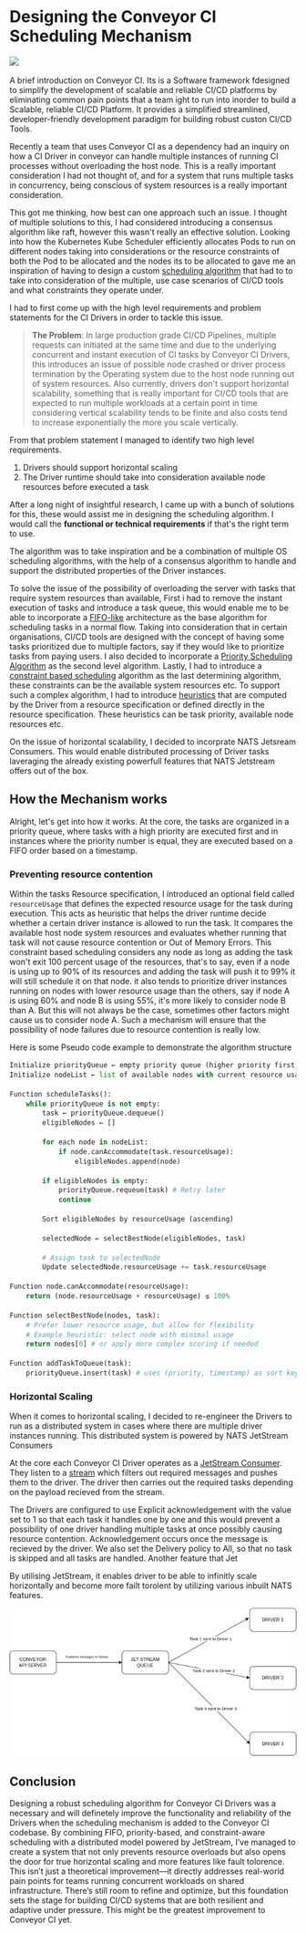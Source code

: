 # Designing the Conveyor CI Scheduling Mechanism

![](https://fulcrum.rocks/blog/wp-content/uploads/2022/04/ci-cd-pipeline-7.png)

A brief introduction on Conveyor CI. Its is a Software framework fdesigned to simplify the development of scalable and reliable CI/CD platforms by eliminating common pain points that a team ight to run into inorder to build a Scalable, reliable CI/CD Platform. It provides a simplified  streamlined, developer-friendly development paradigm for building robust custon CI/CD Tools.

Recently a team that uses Conveyor CI as a dependency had an inquiry on how a CI Driver in conveyor can handle multiple instances of running CI processes without overloading the host node. This is a really important consideration I had not thought of, and for a system that runs multiple tasks in concurrency, being conscious of system resources is a really important consideration.

This got me thinking, how best can one approach such an issue. I thought of multiple solutions to this, I had considered introducing a consensus algorithm like raft, however this wasn't really an effective solution. Looking into how the Kubernetes Kube Scheduler efficiently allocates Pods to run on different nodes taking into considerations or the resource constraints of both the Pod to be allocated and the nodes its to be allocated to gave me an inspiration of having to design a custom [scheduling algorithm](https://en.wikipedia.org/wiki/Scheduling_(computing)) that had to to take into consideration of the multiple, use case scenarios of CI/CD tools and what constraints they operate under.

I had to first come up with the high level requirements and problem statements for the CI Drivers in order to tackle this issue.

> **The Problem**: In large production grade CI/CD Pipelines, multiple requests can initiated at the same time and due to the underlying concurrent and instant execution of CI tasks by Conveyor CI Drivers, this introduces an issue of possible node crashed or driver process termination by the Operating system due to the host node running out of system resources. Also currently, drivers don't support horizontal scalability, something that is really important for CI/CD tools that are expected to run multiple workloads at a certain point in time considering vertical scalability tends to be finite and also costs tend to increase exponentially the more you scale vertically.

From that problem statement I managed to identify two high level requirements.

1. Drivers should support horizontal scaling
2. The Driver runtime should take into consideration available node resources before executed a task

After a long night of insightful research, I came up with a bunch of solutions for this, these would assist me in designing the scheduling algorithm. I would call the **functional or technical requirements** if that's the right term to use.

The algorithm was to take inspiration and be a combination of multiple OS scheduling algorithms, with the help of a consensus algorithm to handle and support the distributed properties of the Driver instances.

To solve the issue of the possibility of overloading the server with tasks that require system resources than available, First i had to remove the instant execution of tasks and introduce a task queue, this would enable me to be able to incorporate a [FIFO-like](https://en.wikipedia.org/wiki/FIFO_(computing_and_electronics)) architecture as the base algorithm for scheduling tasks in a normal flow. Taking into consideration that in certain organisations, CI/CD tools are designed with the concept of having some tasks prioritized due to multiple factors, say if they would like to prioritize tasks from paying users. I also decided to incorporate a [Priority Scheduling Algorithm](https://en.wikipedia.org/wiki/Dynamic_priority_scheduling) as the second level algorithm. Lastly, I had to introduce a [constraint based scheduling](https://www.sciencedirect.com/science/article/pii/S1474667017377388) algorithm as the last determining algorithm, these constraints can be the available system resources etc. To support such a complex algorithm, I had to introduce [heuristics](https://en.wikipedia.org/wiki/Heuristic) that are computed by the Driver from a resource specification or defined directly in the resource specification. These heuristics can be task priority, available node resources etc.

On the issue of horizontal scalability, I decided to incorprate NATS Jetsream Consumers. This would enable distributed processing of Driver tasks laveraging the already existing powerfull features that NATS Jetstream offers out of the box.

## How the Mechanism works

Alright, let's get into how it works. At the core, the tasks are organized in a priority queue, where tasks with a high priority are executed first and in instances where the priority number is equal, they are executed based on a FIFO order based on a timestamp.

### Preventing resource contention

Within the tasks Resource specification, I introduced an optional field called `resourceUsage` that defines the expected resource usage for the task during execution. This acts as heuristic that helps the driver runtime decide whether a certain driver instance is allowed to run the task. It compares the available host node system resources and evaluates whether running that task will not cause resource contention or Out of Memory Errors. This constraint based scheduling considers any node as long as adding the task won't exit 100 percent usage of the resources, that's to say, even if a node is using up to 90% of its resources and adding the task will push it to 99% it will still schedule it on that node. it also tends to prioritize driver instances running on nodes with lower resource usage than the others, say if node A is using 60% and node B is using 55%, it's more likely to consider node B than A. But this will not always be the case, sometimes other factors might cause us to consider node A. Such a mechanism will ensure that the possibility of node failures due to resource contention is really low.

Here is some Pseudo code example to demonstrate the algorithm structure

```py
Initialize priorityQueue ← empty priority queue (higher priority first, FIFO if equal)
Initialize nodeList ← list of available nodes with current resource usage

Function scheduleTasks():
    while priorityQueue is not empty:
        task ← priorityQueue.dequeue()
        eligibleNodes ← []

        for each node in nodeList:
            if node.canAccommodate(task.resourceUsage):
                eligibleNodes.append(node)

        if eligibleNodes is empty:
            priorityQueue.requeue(task) # Retry later
            continue

        Sort eligibleNodes by resourceUsage (ascending)

        selectedNode ← selectBestNode(eligibleNodes, task)

        # Assign task to selectedNode
        Update selectedNode.resourceUsage += task.resourceUsage

Function node.canAccommodate(resourceUsage):
    return (node.resourceUsage + resourceUsage) ≤ 100%

Function selectBestNode(nodes, task):
    # Prefer lower resource usage, but allow for flexibility
    # Example heuristic: select node with minimal usage
    return nodes[0] # or apply more complex scoring if needed

Function addTaskToQueue(task):
    priorityQueue.insert(task) # uses (priority, timestamp) as sort key
```

### Horizontal Scaling

When it comes to horizontal scaling, I decided to re-engineer the Drivers to run as a distributed system in cases where there are multiple driver instances running. This distributed system is powered by NATS JetStream Consumers

At the core each Conveyor CI Driver operates as a [JetStream Consumer](https://docs.nats.io/nats-concepts/jetstream/consumers). They listen to a [stream](https://docs.nats.io/nats-concepts/jetstream/streams) which filters out required messages and pushes them to the driver. The driver then carries out the required tasks depending on the payload recieved from the stream.

The Drivers are configured to use Explicit acknowledgement with the value set to 1 so that each task it handles one by one and this would prevent a possibility of one driver handling multiple tasks at once possibly causing resource contention. Acknowledgement occurs once the message is recieved by the driver. We also set the Delivery policy to All, so that no task is skipped and all tasks are handled. Another feature that Jet

By utilising JetStream, it enables driver to be able to infinitly scale horizontally and become more failt torolent by utilizing various inbuilt NATS features.

![](/img/drivers1.png)

## Conclusion

Designing a robust scheduling algorithm for Conveyor CI Drivers was a necessary and will definetely improve the functionality and reliability of the Drivers when the scheduling mechanism is added to the Conveyor CI codebase. By combining FIFO, priority-based, and constraint-aware scheduling with a distributed model powered by JetStream, I’ve managed to create a system that not only prevents resource overloads but also opens the door for true horizontal scaling and more features like fault tolorence. This isn’t just a theoretical improvement—it directly addresses real-world pain points for teams running concurrent workloads on shared infrastructure. There’s still room to refine and optimize, but this foundation sets the stage for building CI/CD systems that are both resilient and adaptive under pressure. This might be the greatest improvement to Conveyor CI yet.
